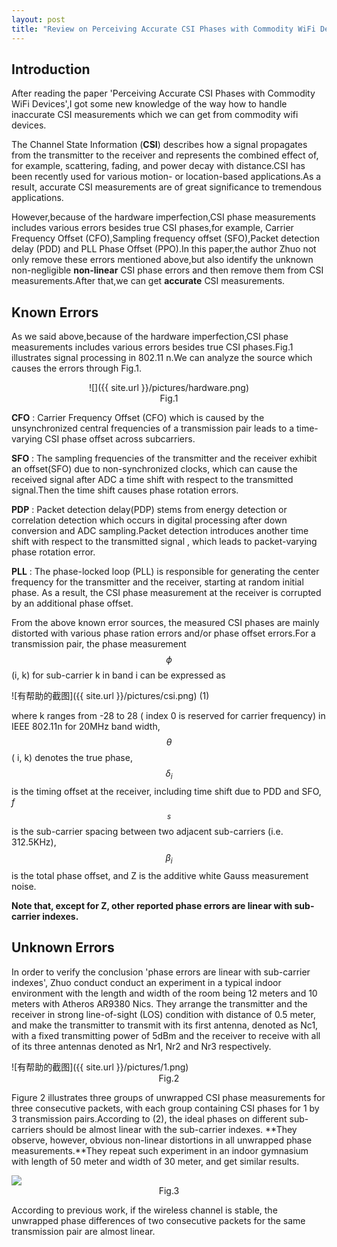 ```yaml
---
layout: post
title: "Review on Perceiving Accurate CSI Phases with Commodity WiFi Devices"
---
```


## Introduction

After reading the paper 'Perceiving Accurate CSI Phases with Commodity WiFi Devices',I got some new knowledge of the way how to handle inaccurate CSI measurements which we can get from commodity wifi devices.

The Channel State Information (**CSI**) describes how a signal propagates from the transmitter to the receiver and represents the combined effect of, for example, scattering, fading, and power decay with distance.CSI has been recently used for various motion- or location-based applications.As a result, accurate CSI measurements are of great significance to tremendous applications.

However,because of the hardware imperfection,CSI phase measurements includes various errors besides true CSI phases,for example, Carrier Frequency Offset (CFO),Sampling frequency offset (SFO),Packet detection delay (PDD) and PLL Phase Offset (PPO).In this paper,the author Zhuo not only remove these errors mentioned above,but also identify the unknown non-negligible **non-linear** CSI phase errors and then remove them from CSI measurements.After that,we can get **accurate** CSI measurements.

## Known Errors

As we said above,because of the hardware imperfection,CSI phase measurements includes various errors besides true CSI phases.Fig.1 illustrates signal processing in 802.11 n.We can analyze the source which causes the errors through Fig.1.    

<center>![]({{ site.url }}/pictures/hardware.png)</center>  

<center>Fig.1</center>

**CFO** :  Carrier Frequency Offset (CFO) which is caused by the unsynchronized central frequencies of a transmission pair leads to a time-varying CSI phase offset across subcarriers.    

**SFO** : The sampling frequencies of the transmitter and the receiver exhibit an offset(SFO) due to non-synchronized clocks, which can cause the received signal after ADC a time shift with respect to the transmitted signal.Then the time shift causes phase rotation errors.    

**PDP** : Packet detection delay(PDP) stems from energy detection or correlation detection which occurs in digital processing after down conversion and ADC sampling.Packet detection introduces another time shift with respect to the transmitted signal , which leads to packet-varying phase rotation error.     

**PLL** : The phase-locked loop (PLL) is responsible for generating the center frequency for the transmitter and the receiver, starting at random initial phase. As a result, the CSI phase measurement at the receiver is corrupted by an additional phase offset.

From the above known error sources, the measured CSI phases are mainly distorted with various phase ration errors and/or phase offset errors.For a transmission pair, the phase measurement $$\phi$$(i, k) for sub-carrier k in band i can be expressed as     

![有帮助的截图]({{ site.url }}/pictures/csi.png) (1)

where k ranges from -28 to 28 ( index 0 is reserved for carrier frequency) in IEEE 802.11n for 20MHz band width, $$\theta$$ ( i, k) denotes the true phase, $$\delta_i$$ is the timing offset at the receiver, including time shift due to PDD and SFO, *f*$$_s$$ is the sub-carrier spacing between two adjacent sub-carriers (i.e. 312.5KHz), $$\beta_i$$ is the total phase offset, and Z is the additive white Gauss measurement noise.     

**Note that, except for Z, other reported phase errors are linear with sub-carrier indexes.**

## Unknown Errors

In order to verify the conclusion 'phase errors are linear with sub-carrier indexes', Zhuo conduct conduct an experiment in a typical indoor environment with the length and width of the room being 12 meters and 10 meters with Atheros AR9380 Nics. They arrange the transmitter and the receiver in strong line-of-sight (LOS) condition with distance of 0.5 meter, and make the transmitter to transmit with its first antenna, denoted as Nc1, with a fixed transmitting power of 5dBm and the receiver to receive with all of its three antennas denoted as Nr1, Nr2 and Nr3 respectively.    

<div style="align: center">![有帮助的截图]({{ site.url }}/pictures/1.png)</div>    

<center>Fig.2</center>

Figure 2 illustrates three groups of unwrapped CSI phase measurements for three consecutive packets, with each group containing CSI phases for 1 by 3 transmission pairs.According to (2), the ideal phases
on different sub-carriers should be almost linear with the sub-carrier indexes. **They observe, however, obvious non-linear distortions in all unwrapped phase measurements.**They repeat such experiment in an indoor gymnasium with length of 50 meter and width of 30 meter, and get similar results.

<div style="align: center"><img src="{{site.url}}/pictures/11.png"></div>    

<center>Fig.3</center>     

According to previous work, if the wireless channel is stable, the unwrapped phase differences of two consecutive packets for the same transmission pair are almost linear.







